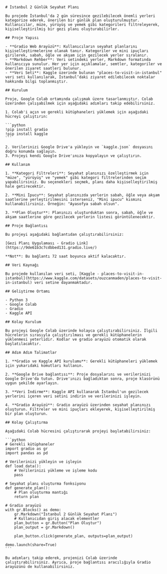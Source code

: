 
    # İstanbul 2 Günlük Seyahat Planı

    Bu projede İstanbul'da 2 gün süresince gezilebilecek önemli yerleri kategorize ederek, önerilen bir günlük plan oluşturulmuştur. Kullanıcılar, müze, yürüyüş ve yemek gibi kategorileri filtreleyerek, kişiselleştirilmiş bir gezi planı oluşturabilirler.

    ## Proje Yapısı

    - **Gradio Web Arayüzü**: Kullanıcıların seyahat planlarını kişiselleştirmelerine olanak tanır. Kategoriler ve mini ipuçları girilerek, sabah, öğle ve akşam için gezilecek yerler sıralanır.
    - **Markdown Rehber**: Veri setindeki yerler, Markdown formatında kullanıcıya sunulur. Her yer için açıklamalar, semtler, kategoriler ve önerilen ziyaret saatleri bulunur.
    - **Veri Seti**: Kaggle üzerinde bulunan "places-to-visit-in-istanbul" veri seti kullanılarak, İstanbul’daki ziyaret edilebilecek noktalar hakkında bilgi toplanmıştır.

    ## Kurulum

    Proje, Google Colab ortamında çalışmak üzere tasarlanmıştır. Colab üzerinden çalışabilmek için aşağıdaki adımları takip edebilirsiniz.

    1. Colab'i açın ve gerekli kütüphaneleri yüklemek için aşağıdaki hücreyi çalıştırın:

    ```python
    !pip install gradio
    !pip install kaggle
    ```

    2. Verilerinizi Google Drive'a yükleyin ve `kaggle.json` dosyasını doğru konumda sağlayın.
    3. Projeyi kendi Google Drive'ınıza kopyalayın ve çalıştırın.

    ## Kullanım

    1. **Kategori Filtreleri**: Seyahat planınızı özelleştirmek için "müze", "yürüyüş" ve "yemek" gibi kategori filtrelerinden seçim yapabilirsiniz. Bu seçenekleri seçmek, planı daha kişiselleştirilmiş hale getirecektir.
    
    2. **Mini İpucu**: Seyahat planınızda yerlerin sabah, öğle veya akşam saatlerine yerleştirilmesini isterseniz, "Mini ipucu" kısmını kullanabilirsiniz. Örneğin: "Ayasofya sabah olsun".
    
    3. **Plan Oluştur**: Planınızı oluşturduktan sonra, sabah, öğle ve akşam saatlerine göre gezilecek yerlerin listesi görüntülenecektir.

    ## Proje Bağlantısı

    Bu projeyi aşağıdaki bağlantıdan çalıştırabilirsiniz:

    [Gezi Planı Uygulaması - Gradio Link](https://9de61b3c7cdbbed131.gradio.live/)

    **Not**: Bu bağlantı 72 saat boyunca aktif kalacaktır.

    ## Veri Kaynağı

    Bu projede kullanılan veri seti, [Kaggle - places-to-visit-in-istanbul](https://www.kaggle.com/datasets/ouzcanmaden/places-to-visit-in-istanbul) veri setine dayanmaktadır.

    ## Geliştirme Ortamı

    - Python 3
    - Google Colab
    - Gradio
    - Kaggle API

    ## Kolay Kurulum

    Bu projeyi Google Colab üzerinde kolayca çalıştırabilirsiniz. İlgili hücrelerin sırasıyla çalıştırılması ve gerekli kütüphanelerin yüklenmesi yeterlidir. Kodlar ve gradio arayüzü otomatik olarak başlatılacaktır.

    ## Adım Adım Talimatlar

    1. **Gradio ve Kaggle API kurulumu**: Gerekli kütüphaneleri yüklemek için yukarıdaki komutları kullanın.
    
    2. **Google Drive bağlantısı**: Proje dosyalarını ve verilerinizi Google Drive'da tutun. Drive'ınızı bağladıktan sonra, proje klasörünü uygun şekilde ayarlayın.
    
    3. **Veri İndirme**: Kaggle API kullanarak İstanbul'un gezilecek yerlerini içeren veri setini indirin ve verilerinizi işleyin.
    
    4. **Gradio Arayüzü**: Gradio arayüzü üzerinden seyahat planınızı oluşturun. Filtreler ve mini ipuçları ekleyerek, kişiselleştirilmiş bir plan oluşturun.

    ## Kolay Çalıştırma

    Aşağıdaki Colab hücresini çalıştırarak projeyi başlatabilirsiniz:

    ```python
    # Gerekli kütüphaneler
    import gradio as gr
    import pandas as pd

    # Verilerinizi yükleyin ve işleyin
    def load_data():
        # Verilerinizi yükleme ve işleme kodu
        pass

    # Seyahat planı oluşturma fonksiyonu
    def generate_plan():
        # Plan oluşturma mantığı
        return plan

    # Gradio arayüzü
    with gr.Blocks() as demo:
        gr.Markdown("İstanbul 2 Günlük Seyahat Planı")
        # Kullanıcıdan giriş alacak elementler
        plan_button = gr.Button("Plan Oluştur")
        plan_output = gr.Markdown()

        plan_button.click(generate_plan, outputs=plan_output)

    demo.launch(share=True)
    ```

    Bu adımları takip ederek, projenizi Colab üzerinde çalıştırabilirsiniz. Ayrıca, proje bağlantısı aracılığıyla Gradio arayüzünü de kullanabilirsiniz.

    